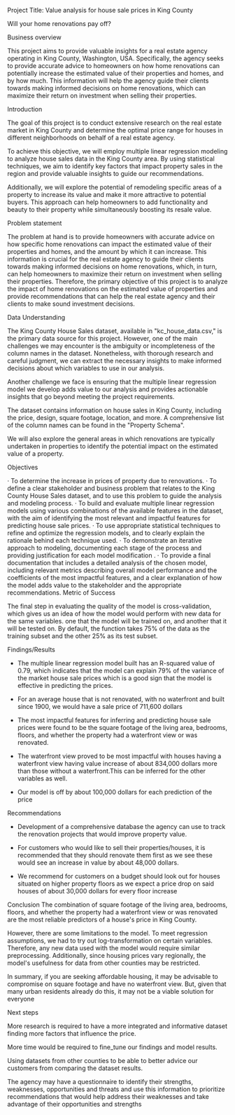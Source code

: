 Project Title: Value analysis for house sale prices in King County
 
Will your home renovations pay off?
 
Business overview
 
This project aims to provide valuable insights for a real estate agency operating in King County, Washington, USA. Specifically, the agency seeks to provide accurate advice to homeowners on how home renovations can potentially increase the estimated value of their properties and homes, and by how much. This information will help the agency guide their clients towards making informed decisions on home renovations, which can maximize their return on investment when selling their properties.
 
Introduction

The goal of this project is to conduct extensive research on the real estate market in King County and determine the optimal price range for houses in different neighborhoods on behalf of a real estate agency.
 
To achieve this objective, we will employ multiple linear regression modeling to analyze house sales data in the King County area. By using statistical techniques, we aim to identify key factors that impact property sales in the region and provide valuable insights to guide our recommendations.
 
Additionally, we will explore the potential of remodeling specific areas of a property to increase its value and make it more attractive to potential buyers. This approach can help homeowners to add functionality and beauty to their property while simultaneously boosting its resale value.
 
Problem statement
 
The problem at hand is to provide homeowners with accurate advice on how specific home renovations can impact the estimated value of their properties and homes, and the amount by which it can increase. This information is crucial for the real estate agency to guide their clients towards making informed decisions on home renovations, which, in turn, can help homeowners to maximize their return on investment when selling their properties. Therefore, the primary objective of this project is to analyze the impact of home renovations on the estimated value of properties and provide recommendations that can help the real estate agency and their clients to make sound investment decisions.
 
Data Understanding
 
The King County House Sales dataset, available in "kc_house_data.csv," is the primary data source for this project. However, one of the main challenges we may encounter is the ambiguity or incompleteness of the column names in the dataset. Nonetheless, with thorough research and careful judgment, we can extract the necessary insights to make informed decisions about which variables to use in our analysis.
 
Another challenge we face is ensuring that the multiple linear regression model we develop adds value to our analysis and provides actionable insights that go beyond meeting the project requirements.
 
The dataset contains information on house sales in King County, including the price, design, square footage, location, and more. A comprehensive list of the column names can be found in the "Property Schema".
 
We will also explore the general areas in which renovations are typically undertaken in properties to identify the potential impact on the estimated value of a property.
 
Objectives
 
·  	To determine the increase in prices of property due to renovations.
·  	To define a clear stakeholder and business problem that relates to the King County House Sales dataset, and to use this problem to guide the analysis and modeling process.
·  	To build and evaluate multiple linear regression models using various combinations of the available features in the dataset, with the aim of identifying the most relevant and impactful features for predicting house sale prices.
·  	To use appropriate statistical techniques to refine and optimize the regression models, and to clearly explain the rationale behind each technique used.
·  	To demonstrate an iterative approach to modeling, documenting each stage of the process and providing justification for each model modification .
·  	To provide a final documentation that includes a detailed analysis of the chosen model, including relevant metrics describing overall model performance and the coefficients of the most impactful features, and a clear explanation of how the model adds value to the stakeholder and the appropriate recommendations.
 Metric of Success 

The final step in evaluating the quality of the model is cross-validation, which gives us an idea of how the model would perform with new data for the same variables.  one that the model will be trained on, and another that it will be tested on. By default, the function takes 75% of the data as the training subset and the other 25% as its test subset.
 
 
Findings/Results
* The multiple linear regression model built has an R-squared value of 0.79, which indicates that the model can explain 79% of the variance of the market house sale prices which is a good sign that the model is effective in predicting the prices.

* For an average house that is not renovated, with no waterfront and built since 1900, we would have a sale price of 711,600 dollars

* The most impactful features for inferring and predicting house sale prices were found to be the square footage of the living area, bedrooms, floors, and whether the property had a waterfront view or was renovated. 
* The waterfront view proved to be most impactful with houses having a waterfront view having value increase of about 834,000 dollars more than those without a waterfront.This can be inferred for the other variables as well.

* Our model is off by about 100,000 dollars for each prediction of the price


 
Recommendations
* Development of a comprehensive database the agency can use to track the renovation projects that would improve property value.

* For customers who would like to sell their properties/houses, it is recommended that they should renovate them first as we see these would see an increase in value by about 48,000 dollars.

* We recommend for customers on a budget should look out for houses situated on higher property floors as we expect a price drop on said houses of about 30,000 dollars for every floor increase

 
Conclusion
The combination of square footage of the living area, bedrooms, floors, and whether the property had a waterfront view or was renovated are the most reliable predictors of a house's price in King County.


However, there are some limitations to the model. To meet regression assumptions, we had to try out log-transformation on certain variables. Therefore, any new data used with the model would require similar preprocessing. Additionally, since housing prices vary regionally, the model's usefulness for data from other counties may be restricted.


In summary, if you are seeking affordable housing, it may be advisable to compromise on square footage and have no waterfront view. But, given that many urban residents already do this, it may not be a viable solution for everyone


Next steps

More research is required to have a more integrated and informative dataset finding more factors that influence the price.

More time would be required to fine_tune our findings and model results.

Using datasets from other counties to be able to better advice our customers from comparing the dataset results.

The agency may have a questionnaire to identify their strengths, weaknesses, opportunities and threats and use this information to prioritize recommendations that would help address their weaknesses and take advantage of their opportunities and strengths



 


